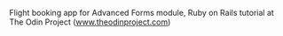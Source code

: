 Flight booking app for Advanced Forms module,
Ruby on Rails tutorial at The Odin Project
(www.theodinproject.com)

